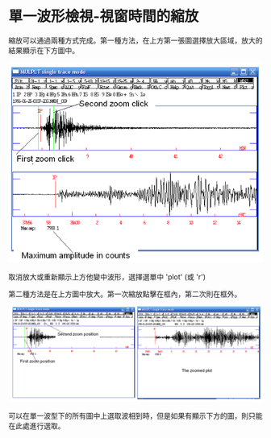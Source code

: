 # 單一波形檢視-視窗時間的縮放

縮放可以通過兩種方式完成。第一種方法，在上方第一張圖選擇放大區域，放大的結果顯示在下方圖中。

![](/assets/seisan-tutorial-019.png)

取消放大或重新顯示上方他變中波形，選擇選單中 'plot' \(或 'r'\)

第二種方法是在上方圖中放大。第一次縮放點擊在框內，第二次則在框外。  


![](/assets/seisan-tutorial-020.png)

可以在單一波型下的所有圖中上選取波相到時，但是如果有顯示下方的圖，則只能在此處進行選取。

